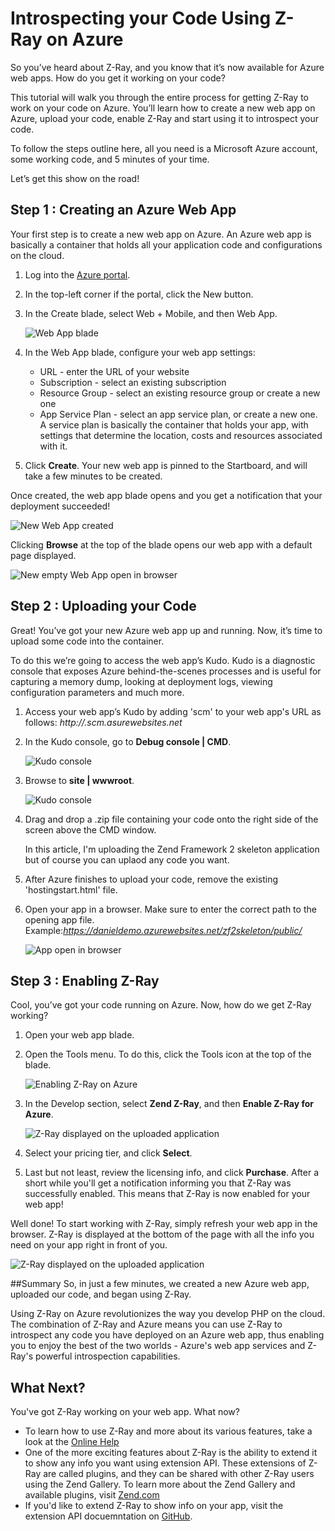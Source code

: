 <properties
   pageTitle="Introspecting your Code Using Z-Ray on Azure"
   description="Describes how to use Zend's Z-Ray on Azure to debug and profile PHP applications deployed on Azure web app service."
   services="Z-Ray on Azure"
   documentationCenter="dev-center-name"
   authors="DanielBerman"
   manager="manager-alias"
   editor=""/>

<tags
   ms.service="Z-Ray on Azure"
   ms.devlang="PHP"
   ms.topic="article"
   ms.tgt_pltfrm="may be required"
   ms.workload="required"
   ms.date="mm/dd/yyyy"
   ms.author="daniel.be@zend.com;@proudboffin"/>

# Introspecting your Code Using Z-Ray on Azure

So you’ve heard about Z-Ray, and you know that it’s now available for Azure web apps. How do you get it working on your code?

This tutorial will walk you through the entire process for getting Z-Ray to work on your code on Azure. You’ll learn how to create a new web app on Azure, upload your code, enable Z-Ray and start using it to introspect your code.

To follow the steps outline here, all you need is a Microsoft Azure account, some working code, and 5 minutes of your time.

Let’s get this show on the road!

## Step 1 : Creating an Azure Web App

Your first step is to create a new web app on Azure. An Azure web app is basically a container that holds all your application code and configurations on the cloud.

1. Log into the [Azure portal](https://portal.azure.com).
2. In the top-left corner if the portal, click the New button.
3. In the Create blade, select Web + Mobile, and then Web App.

  	![Web App blade][1]

4. In the Web App blade, configure your web app settings:
   - URL - enter the URL of your website
   - Subscription - select an existing subscription
   - Resource Group - select an existing resource group or create a new one
   - App Service Plan - select an app service plan, or create a new one. A service plan is basically the container that holds your app, with settings that determine the location, costs and resources associated with it.
   
5. Click **Create**. Your new web app is pinned to the Startboard, and will take a few minutes to be created. 

Once created, the web app blade opens and you get a notification that your deployment succeeded!

   ![New Web App created][2]

Clicking **Browse** at the top of the blade opens our web app with a default page displayed.

   ![New empty Web App open in browser][9]

## Step 2 : Uploading your Code

Great! You’ve got your new Azure web app up and running. Now, it’s time to upload some code into the container.

To do this we’re going to access the web app’s Kudo. Kudo is a diagnostic console that exposes Azure behind-the-scenes processes and is useful for capturing a memory dump, looking at deployment logs, viewing configuration parameters and much more.

1. Access your web app’s Kudo by adding 'scm' to your web app's URL as follows:
*http://<webappname>.scm.asurewebsites.net*
2. In the Kudo console, go to **Debug console | CMD**.

   ![Kudo console][4]

3. Browse to **site | wwwroot**.

   ![Kudo console][5]

4. Drag and drop a .zip file containing your code onto the right side of the screen above the CMD window.

   In this article, I'm uploading the Zend Framework 2 skeleton application but of course you can uplaod any code you want.

5. After Azure finishes to upload your code, remove the existing 'hostingstart.html' file.

6. Open your app in a browser. Make sure to enter the correct path to the opening app file.
Example:*https://danieldemo.azurewebsites.net/zf2skeleton/public/*

   ![App open in browser][6]
   
## Step 3 : Enabling Z-Ray
Cool, you’ve got your code running on Azure. Now, how do we get Z-Ray working?

1. Open your web app blade.
2. Open the Tools menu. To do this, click the Tools icon at the top of the blade.

   	![Enabling Z-Ray on Azure][7]

3. In the Develop section, select **Zend Z-Ray**, and then **Enable Z-Ray for Azure**.

   ![Z-Ray displayed on the uploaded application][8]

4. Select your pricing tier, and click **Select**.
5. Last but not least, review the licensing info, and click **Purchase**.
After a short while you'll get a notification informing you that Z-Ray was successfully enabled. This means that Z-Ray is now enabled for your web app!

Well done! To start working with Z-Ray, simply refresh your web app in the browser. Z-Ray is displayed at the bottom of the page with all the info you need on your app right in front of you.

   ![Z-Ray displayed on the uploaded application][10]

##Summary
So, in just a few minutes, we created a new Azure web app, uploaded our code, and began using Z-Ray.

Using Z-Ray on Azure revolutionizes the way you develop PHP on the cloud. The combination of Z-Ray and Azure means you can use Z-Ray to introspect any code you have deployed on an Azure web app, thus enabling you to enjoy the best of the two worlds - Azure's web app services and Z-Ray's powerful introspection capabilities.

<!--Every topic should have next steps and links to the next logical set of content to keep the customer engaged-->
## What Next?

You've got Z-Ray working on your web app. What now? 
   - To learn how to use Z-Ray and more about its various features, take a look at the [Online Help](http://files.zend.com/help/Z-Ray-Azure/Content/home.htm)
   - One of the more exciting features about Z-Ray is the ability to extend it to show any info you want using extension API. These extensions of Z-Ray are called plugins, and they can be shared with other Z-Ray users using the Zend Gallery. To learn more about the Zend Gallery and available plugins, visit [Zend.com](http://www.zend.com/en/products/server/plugins)
   - If you'd like to extend Z-Ray to show info on your app, visit the extension API docuemntation on [GitHub](https://github.com/zend-server-plugins/Documentation).

<!--Image references-->
[1]: http://devzone.zend.com/wp-content/uploads/2015/06/web_app_blade.jpg
[2]: http://devzone.zend.com/wp-content/uploads/2015/08/webappcreated.jpg
[9]: http://devzone.zend.com/wp-content/uploads/2015/06/new_web_app3.jpg
[4]: http://devzone.zend.com/wp-content/uploads/2015/06/kudo1.jpg
[5]: http://devzone.zend.com/wp-content/uploads/2015/06/kudo2.jpg
[6]: http://devzone.zend.com/wp-content/uploads/2015/06/code_uploaded2.jpg
[7]: http://devzone.zend.com/wp-content/uploads/2015/08/tools_icon1.jpg
[8]: http://devzone.zend.com/wp-content/uploads/2015/08/pricing_tiers.jpg
[10]: http://devzone.zend.com/wp-content/uploads/2015/06/z-ray-enabled2.jpg
